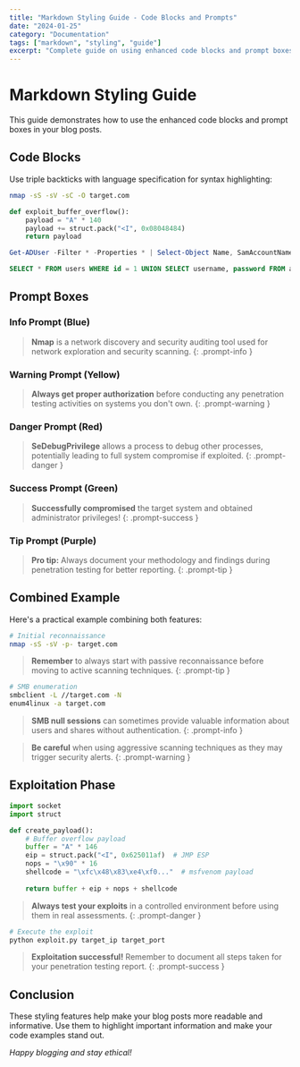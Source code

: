 ```yaml
---
title: "Markdown Styling Guide - Code Blocks and Prompts"
date: "2024-01-25"
category: "Documentation"
tags: ["markdown", "styling", "guide"]
excerpt: "Complete guide on using enhanced code blocks and prompt boxes in your blog posts."
---
```


# Markdown Styling Guide

This guide demonstrates how to use the enhanced code blocks and prompt boxes in your blog posts.

## Code Blocks

Use triple backticks with language specification for syntax highlighting:

```bash
nmap -sS -sV -sC -O target.com
```

```python
def exploit_buffer_overflow():
    payload = "A" * 140
    payload += struct.pack("<I", 0x08048484)
    return payload
```

```powershell
Get-ADUser -Filter * -Properties * | Select-Object Name, SamAccountName
```

```sql
SELECT * FROM users WHERE id = 1 UNION SELECT username, password FROM admin_users--
```

## Prompt Boxes

### Info Prompt (Blue)
> **Nmap** is a network discovery and security auditing tool used for network exploration and security scanning.
{: .prompt-info }

### Warning Prompt (Yellow)
> **Always get proper authorization** before conducting any penetration testing activities on systems you don't own.
{: .prompt-warning }

### Danger Prompt (Red)
> **SeDebugPrivilege** allows a process to debug other processes, potentially leading to full system compromise if exploited.
{: .prompt-danger }

### Success Prompt (Green)
> **Successfully compromised** the target system and obtained administrator privileges!
{: .prompt-success }

### Tip Prompt (Purple)
> **Pro tip:** Always document your methodology and findings during penetration testing for better reporting.
{: .prompt-tip }

## Combined Example

Here's a practical example combining both features:

```bash
# Initial reconnaissance
nmap -sS -sV -p- target.com
```

> **Remember** to always start with passive reconnaissance before moving to active scanning techniques.
{: .prompt-tip }

```bash
# SMB enumeration
smbclient -L //target.com -N
enum4linux -a target.com
```

> **SMB null sessions** can sometimes provide valuable information about users and shares without authentication.
{: .prompt-info }

> **Be careful** when using aggressive scanning techniques as they may trigger security alerts.
{: .prompt-warning }

## Exploitation Phase

```python
import socket
import struct

def create_payload():
    # Buffer overflow payload
    buffer = "A" * 146
    eip = struct.pack("<I", 0x625011af)  # JMP ESP
    nops = "\x90" * 16
    shellcode = "\xfc\x48\x83\xe4\xf0..."  # msfvenom payload
    
    return buffer + eip + nops + shellcode
```

> **Always test your exploits** in a controlled environment before using them in real assessments.
{: .prompt-danger }

```bash
# Execute the exploit
python exploit.py target_ip target_port
```

> **Exploitation successful!** Remember to document all steps taken for your penetration testing report.
{: .prompt-success }

## Conclusion

These styling features help make your blog posts more readable and informative. Use them to highlight important information and make your code examples stand out.

*Happy blogging and stay ethical!*
